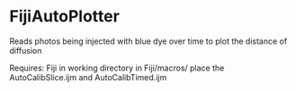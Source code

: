 # FijiAutoPlotter
Reads photos being injected with blue dye over time to plot the distance of diffusion

Requires: 
Fiji in working directory
in Fiji/macros/ place the AutoCalibSlice.ijm and AutoCalibTimed.ijm
